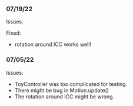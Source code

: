 ### 07/19/22
Issues:

Fixed:
- rotation around ICC works well!

### 07/05/22
Issues:
- ToyController was too complicated for testing.
- There might be bug in Motion.update()
- The rotation around ICC might be wrong.